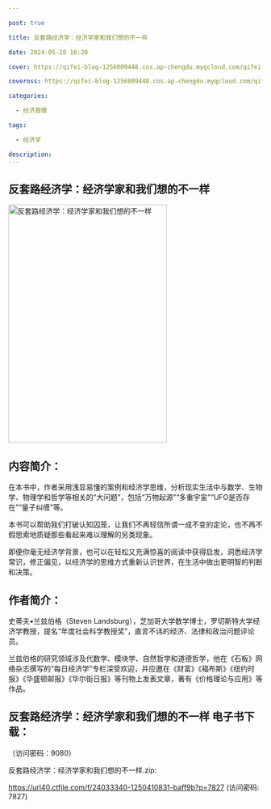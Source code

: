 ```yaml
---

post: true

title: 反套路经济学：经济学家和我们想的不一样

date: 2024-05-28 16:20

cover: https://qifei-blog-1256009448.cos.ap-chengdu.myqcloud.com/qifei-blog/65fe9c779f345e8d032f07dd.jpg

coveross: https://qifei-blog-1256009448.cos.ap-chengdu.myqcloud.com/qifei-blog/65fe9c779f345e8d032f07dd.jpg

categories:

  - 经济管理

tags:

  - 经济学

description:
---
```


## 反套路经济学：经济学家和我们想的不一样
<img alt="反套路经济学：经济学家和我们想的不一样 " class="aligncenter loading" data-was-processed="true" decoding="async" fetchpriority="high" height="471" src="https://qifei-blog-1256009448.cos.ap-chengdu.myqcloud.com/qifei-blog/65fe9c779f345e8d032f07dd.jpg " style="cursor: zoom-in;" width="314"/>

## 内容简介：

在本书中，作者采用浅显易懂的案例和经济学思维，分析现实生活中与数学、生物学、物理学和哲学等相关的“大问题”，包括“万物起源”“多重宇宙”“UFO是否存在”“量子纠缠”等。

本书可以帮助我们打破认知囚笼，让我们不再轻信所谓一成不变的定论，也不再不假思索地质疑那些看起来难以理解的另类现象。

即便你毫无经济学背景，也可以在轻松又充满惊喜的阅读中获得启发，洞悉经济学常识，修正偏见，以经济学的思维方式重新认识世界，在生活中做出更明智的判断和决策。

## 作者简介：

史蒂夫•兰兹伯格（Steven Landsburg），芝加哥大学数学博士，罗切斯特大学经济学教授，提名“年度社会科学教授奖”，直言不讳的经济、法律和政治问题评论员。

兰兹伯格的研究领域涉及代数学、模块学、自然哲学和道德哲学，他在《石板》网络杂志撰写的“每日经济学”专栏深受欢迎，并应邀在《财富》《福布斯》《纽约时报》《华盛顿邮报》《华尔街日报》等刊物上发表文章，著有《价格理论与应用》等作品。

## 反套路经济学：经济学家和我们想的不一样 电子书下载：

 （访问密码：9080）

反套路经济学：经济学家和我们想的不一样.zip: 

https://url40.ctfile.com/f/24033340-1250410831-baff9b?p=7827 (访问密码: 7827)
